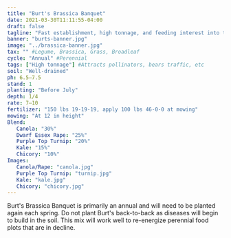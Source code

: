 ```yaml
---
title: "Burt's Brassica Banquet"
date: 2021-03-30T11:11:55-04:00
draft: false
tagline: "Fast establishment, high tonnage, and feeding interest into the rut. Premium mix with high interest crops"
banner: "burts-banner.jpg"
image: "../brassica-banner.jpg"
tax: "" #Legume, Brassica, Grass, Broadleaf
cycle: "Annual" #Perennial
tags: ["High tonnage"] #Attracts pollinators, bears traffic, etc
soil: "Well-drained"
ph: 6.5–7.5
stand: 1
planting: "Before July"
depth: 1/4
rate: 7–10
fertilizer: "150 lbs 19-19-19, apply 100 lbs 46-0-0 at mowing"
mowing: "At 12 in height"
Blend:
   Canola: "30%"
   Dwarf Essex Rape: "25%"
   Purple Top Turnip: "20%"
   Kale: "15%"
   Chicory: "10%"
Images:
   Canola/Rape: "canola.jpg"
   Purple Top Turnip: "turnip.jpg"
   Kale: "kale.jpg"
   Chicory: "chicory.jpg"
---
```


Burt's Brassica Banquet is primarily an annual and will need to be planted again each spring. Do not plant Burt's back-to-back as diseases will begin to build in the soil. This mix will work well to re-energize perennial food plots that are in decline.
